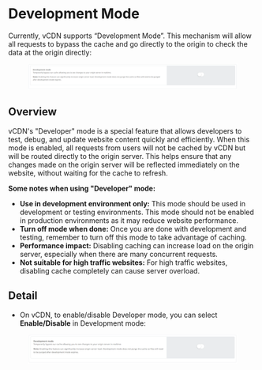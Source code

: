 # Development Mode

Currently, vCDN supports “Development Mode”. This mechanism will allow all requests to bypass the cache and go directly to the origin to check the data at the origin directly:

<figure><img src="../../.gitbook/assets/image (3) (1) (1) (1).png" alt=""><figcaption></figcaption></figure>

## Overview <a href="#tong-quan" id="tong-quan"></a>

vCDN's "Developer" mode is a special feature that allows developers to test, debug, and update website content quickly and efficiently. When this mode is enabled, all requests from users will not be cached by vCDN but will be routed directly to the origin server. This helps ensure that any changes made on the origin server will be reflected immediately on the website, without waiting for the cache to refresh.

**Some notes when using "Developer" mode:**

* **Use in development environment only:** This mode should be used in development or testing environments. This mode should not be enabled in production environments as it may reduce website performance.
* **Turn off mode when done:** Once you are done with development and testing, remember to turn off this mode to take advantage of caching.
* **Performance impact:** Disabling caching can increase load on the origin server, especially when there are many concurrent requests.
* **Not suitable for high traffic websites:** For high traffic websites, disabling cache completely can cause server overload.

## Detail <a href="#chi-tiet" id="chi-tiet"></a>

* On vCDN, to enable/disable Developer mode, you can select **Enable/Disable** in Development mode:

<figure><img src="../../.gitbook/assets/image (2) (1) (1) (1).png" alt=""><figcaption></figcaption></figure>
